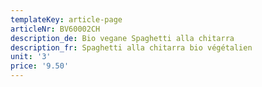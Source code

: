 ```yaml
---
templateKey: article-page
articleNr: BV60002CH
description_de: Bio vegane Spaghetti alla chitarra
description_fr: Spaghetti alla chitarra bio végétalien
unit: '3'
price: '9.50'
---
```


